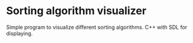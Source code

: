 # Sorting algorithm visualizer

Simple program to visualize different sorting algorithms. C++ with SDL for displaying.
